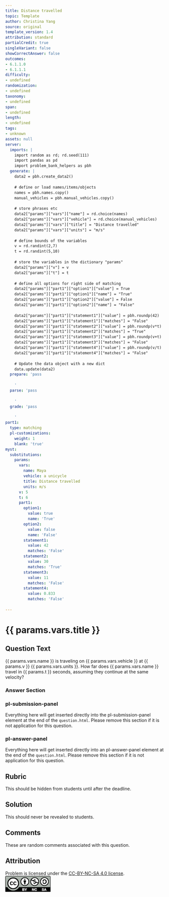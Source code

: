 ```yaml
---
title: Distance travelled
topic: Template
author: Christina Yang
source: original
template_version: 1.4
attribution: standard
partialCredit: true
singleVariant: false
showCorrectAnswer: false
outcomes:
- 6.1.1.0
- 6.1.1.1
difficulty:
- undefined
randomization:
- undefined
taxonomy:
- undefined
span:
- undefined
length:
- undefined
tags:
- unknown
assets: null
server:
  imports: |
    import random as rd; rd.seed(111)
    import pandas as pd
    import problem_bank_helpers as pbh
  generate: |
    data2 = pbh.create_data2()

    # define or load names/items/objects
    names = pbh.names.copy()
    manual_vehicles = pbh.manual_vehicles.copy()

    # store phrases etc
    data2["params"]["vars"]["name"] = rd.choice(names)
    data2["params"]["vars"]["vehicle"] = rd.choice(manual_vehicles)
    data2["params"]["vars"]["title"] = "Distance travelled"
    data2["params"]["vars"]["units"] = "m/s"

    # define bounds of the variables
    v = rd.randint(2,7)
    t = rd.randint(5,10)

    # store the variables in the dictionary "params"
    data2["params"]["v"] = v
    data2["params"]["t"] = t

    # define all options for right side of matching
    data2["params"]["part1"]["option1"]["value"] = True
    data2["params"]["part1"]["option1"]["name"] = "True"
    data2["params"]["part1"]["option2"]["value"] = False
    data2["params"]["part1"]["option2"]["name"] = "False"

    data2["params"]["part1"]["statement1"]["value"] = pbh.roundp(42)
    data2["params"]["part1"]["statement1"]["matches"] = "False"
    data2["params"]["part1"]["statement2"]["value"] = pbh.roundp(v*t)
    data2["params"]["part1"]["statement2"]["matches"] = "True"
    data2["params"]["part1"]["statement3"]["value"] = pbh.roundp(v+t)
    data2["params"]["part1"]["statement3"]["matches"] = "False"
    data2["params"]["part1"]["statement4"]["value"] = pbh.roundp(v/t)
    data2["params"]["part1"]["statement4"]["matches"] = "False"

    # Update the data object with a new dict
    data.update(data2)
  prepare: 'pass

    '
  parse: 'pass

    '
  grade: 'pass

    '
part1:
  type: matching
  pl-customizations:
    weight: 1
    blank: 'true'
myst:
  substitutions:
    params:
      vars:
        name: Maya
        vehicle: a unicycle
        title: Distance travelled
        units: m/s
      v: 5
      t: 6
      part1:
        option1:
          value: true
          name: 'True'
        option2:
          value: false
          name: 'False'
        statement1:
          value: 42
          matches: 'False'
        statement2:
          value: 30
          matches: 'True'
        statement3:
          value: 11
          matches: 'False'
        statement4:
          value: 0.833
          matches: 'False'

---
```

# {{ params.vars.title }}

## Question Text

{{ params.vars.name }} is traveling on {{ params.vars.vehicle }} at {{ params.v }} {{ params.vars.units }}.
How far does {{ params.vars.name }} travel in {{ params.t }} seconds, assuming they continue at the same velocity?

### Answer Section

### pl-submission-panel

Everything here will get inserted directly into the pl-submission-panel element at the end of the `question.html`.
Please remove this section if it is not application for this question.

### pl-answer-panel

Everything here will get inserted directly into an pl-answer-panel element at the end of the `question.html`.
Please remove this section if it is not application for this question.

## Rubric

This should be hidden from students until after the deadline.

## Solution

This should never be revealed to students.

## Comments

These are random comments associated with this question.

## Attribution

Problem is licensed under the [CC-BY-NC-SA 4.0 license](https://creativecommons.org/licenses/by-nc-sa/4.0/).<br> ![The Creative Commons 4.0 license requiring attribution-BY, non-commercial-NC, and share-alike-SA license.](https://raw.githubusercontent.com/firasm/bits/master/by-nc-sa.png)